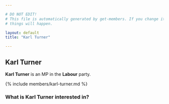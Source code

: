 ```yaml
---

# DO NOT EDIT!
# This file is automatically generated by get-members. If you change it, bad
# things will happen.

layout: default
title: "Karl Turner"

---
```


## Karl Turner

**Karl Turner** is an MP in the **Labour** party.

{% include members/karl-turner.md %}

### What is Karl Turner interested in?



